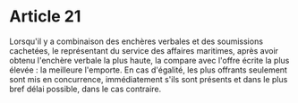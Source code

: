 # Article 21

Lorsqu'il y a combinaison des enchères verbales et des soumissions cachetées, le représentant du service des affaires maritimes, après avoir obtenu l'enchère verbale la plus haute, la compare avec l'offre écrite la plus élevée : la meilleure l'emporte. En cas d'égalité, les plus offrants seulement sont mis en concurrence, immédiatement s'ils sont présents et dans le plus bref délai possible, dans le cas contraire.
